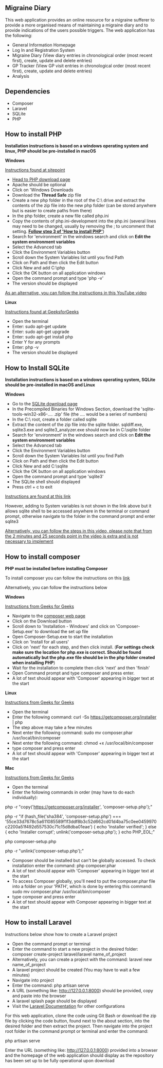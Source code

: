 ## Migraine Diary

This web application provides an online resource for a migraine sufferer to provide a more organised means of maintaining a migraine diary and to provide indications of the users possible triggers. The web application has the following:

- General Information Homepage
- Log In and Registration System
- Migraine Diary (View diary entries in chronological order (most recent first), create, update and delete entries)
- GP Tracker (View GP visit entries in chronological order (most recent first), create, update and delete entries)
- Analysis

## Dependencies

- Composer
- Laravel
- SQLite
- PHP

## How to install PHP
**Installation instructions is based on a windows operating system and linux, PHP should be pre-installed in macOS**

**Windows**

[Instructions found at sitepoint](https://www.sitepoint.com/how-to-install-php-on-windows/)

- [Head to PHP download page](https://www.php.net/downloads)
- Apache should be optional
- Click on 'Windows Downloads
- Download the **Thread Safe** zip file
- Create a new php folder in the root of the C:\ drive and extract the contents of the zip file into the new php folder (can be stored anywhere but is easier to create paths from there)
- In the php folder, create a new file called php.ini
- Copy the contents of php.ini-development into the php.ini (several lines may need to be changed, usually by removing the ; to uncomment that setting. [**Follow step 3 of 'How to install PHP'**](https://www.sitepoint.com/how-to-install-php-on-windows/))
- Search for 'environment' in the windows search and click on **Edit the system environment variables**
- Select the Advanced tab
- Click the Environment Variables button
- Scroll down the System Variables list until you find Path
- Click on Path and then click the Edit button
- Click New and add C:\php
- Click the OK button on all application windows
- Open the command prompt and type 'php -v'
- The version should be displayed

[As an alternative, you can follow the instructions in this YouTube video](https://www.youtube.com/watch?v=FcU6CaIjBqo)

**Linux**

[Instructions found at GeeksforGeeks](https://www.geeksforgeeks.org/how-to-install-php-on-linux/)

- Open the terminal
- Enter: sudo apt-get update
- Enter: sudo apt-get upgrade
- Enter: sudo apt-get install php
- Enter Y for any prompts
- Enter: php -v
- The version should be displayed

## How to Install SQLite
**Installation instructions is based on a windows operating system, SQLite should be pre-installed in macOS and Linux**

**Windows**

- Go to the [SQLite download page](https://www.sqlite.org/download.html)
- In the Precompiled Binaries for Windows Section, download the 'sqlite-tools-win32-x86-.... .zip' file (the .... would be a series of numbers)
- In the C:\ root, create a folder called sqlite
- Extract the content of the zip file into the sqlite folder. sqldiff.exe, sqlite3.exe and sqlite3_analyzer.exe should now be in C:\sqlite folder
- Search for 'environment' in the windows search and click on **Edit the system environment variables**
- Select the Advanced tab
- Click the Environment Variables button
- Scroll down the System Variables list until you find Path
- Click on Path and then click the Edit button
- Click New and add C:\sqlite
- Click the OK button on all application windows
- Open the command prompt and type 'sqlite3'
- The SQLite shell should displayed
- Press ctrl + c to exit

[Instructions are found at this link](https://www.sqlitetutorial.net/download-install-sqlite/)

However, adding to System variables is not shown in the link above but it allows sqlite shell to be accessed anywhere in the terminal or command prompt, otherwise navigate to the folder in the command prompt and enter sqlite3

[Alternatively, you can follow the steps in this video, please note that from the 2 minutes and 25 seconds point in the video is extra and is not necessary to implement](https://www.youtube.com/watch?v=L3FwRRx6bqo)

## How to install composer

**PHP must be installed before installing Composer**

To install composer you can follow the instructions on this [link](https://getcomposer.org/doc/00-intro.md)

Alternatively, you can follow the instructions below

**Windows**

[Instructions from Geeks for Geeks](https://www.geeksforgeeks.org/how-to-install-php-composer-on-windows/)

- Navigate to the [composer web page](https://getcomposer.org/)
- Click on the Download button
- Scroll down to 'Installation - Windows' and click on 'Composer-Setup.exe' to download the set up file
- Open Composer-Setup.exe to start the installation
- Click on 'Install for all users'
- Click on 'next' for each step, and then click install. (**For settings check make sure the location for php.exe is correct. Should be found automatically but the php.exe file should be in the php folder created when installing PHP**)
- Wait for the installation to complete then click 'next' and then 'finish'
- Open Command prompt and type composer and press enter. 
- A lot of text should appear with 'Composer' appearing in bigger text at the start

**Linux**

[Instructions from Geeks for Geeks](https://www.geeksforgeeks.org/how-to-install-and-use-php-composer-on-linux/)

- Open the terminal
- Enter the following command: curl -Ss https://getcomposer.org/installer | php
- The step above may take a few minutes
- Next enter the following command: sudo mv composer.phar /usr/local/bin/composer
- Next enter the following command: chmod +x /usr/local/bin/composer
- type composer and press enter
- A lot of text should appear with 'Composer' appearing in bigger text at the start

**Mac**

[Instructions from Geeks for Geeks](https://www.geeksforgeeks.org/how-to-install-php-composer-on-macos/)

- Open the terminal
- Enter the following commands in order (may have to do each individually):

php -r "copy('https://getcomposer.org/installer', 'composer-setup.php');"

php -r "if (hash_file('sha384', 'composer-setup.php') === '55ce33d7678c5a611085589f1f3ddf8b3c52d662cd01d4ba75c0ee0459970c2200a51f492d557530c71c15d8dba01eae') { echo 'Installer verified'; } else { echo 'Installer corrupt'; unlink('composer-setup.php'); } echo PHP_EOL;"

php composer-setup.php

php -r "unlink('composer-setup.php');"

- Composer should be installed but can't be globally accessed. To check installation enter the command: php composer.phar
- A lot of text should appear with 'Composer' appearing in bigger text at the start
- To access Composer globally, you'll need to put the composer.phar file into a folder on your 'PATH', which is done by entering this command: sudo mv composer.phar /usr/local/bin/composer
- type composer and press enter
- A lot of text should appear with Composer appearing in bigger text at the start


## How to install Laravel

Instructions below show how to create a Laravel project

- Open the command prompt or terminal
- Enter the command to start a new project in the desired folder: composer create-project laravel/laravel name_of_project
- Alternatively, you can create a project with the command: laravel new name_of_project
- A laravel project should be created (You may have to wait a few minutes)
- Navigate into project
- Enter the command: php artisan serve
- A URL (something like: http://127.0.0.1:8000) should be provided, copy and paste into the browser
- A laravel splash page should be displayed
- Visit the [Laravel Documentation](https://laravel.com/docs/9.x) for other configurations

For this web application, clone the code using Git Bash or download the zip file by clicking the code button, found next to the about section, into the desired folder and then extract the project. Then navigate into the project root folder in the command prompt or terminal and enter the command: 

php artisan serve

Enter the URL (something like: http://127.0.0.1:8000) provided into a browser and the homepage of the web application should display as the repository has been set up to be fully operational upon download
